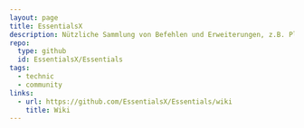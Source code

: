 ```yaml
---
layout: page
title: EssentialsX
description: Nützliche Sammlung von Befehlen und Erweiterungen, z.B. Plegen der Willkommensnachricht, AFK system usw...
repo:
  type: github
  id: EssentialsX/Essentials
tags:
  - technic
  - community
links:
  - url: https://github.com/EssentialsX/Essentials/wiki
    title: Wiki
---
```

